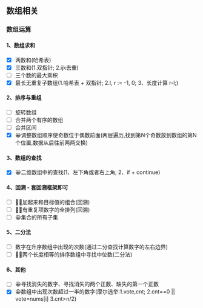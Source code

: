 ## 数组相关

### 数组运算
#### 1、数组求和
- [x] 两数和(哈希表)
- [x] 三数和(1.双指针; 2.ijk去重)
- [ ] 三个数的最大乘积
- [x] 最长无重复子数组(1.哈希表 + 双指针; 2.l, r := -1, 0; 3、长度计算 r-l;)
#### 2、排序与重组
- [ ] 旋转数组
- [ ] 合并两个有序的数组
- [ ] 合并区间
- [x] 😀调整数组顺序使奇数位于偶数前面(两层遍历,找到第N个奇数放到数组的第N个位置,数据从后往前两两交换)
#### 3、数组的查找
- [x] 😀二维数组中的查找(1、左下角或者右上角; 2、if + continue)
#### 4、回溯 - 套回溯框架即可
- [ ] 😵‍💫加起来和目标值的组合(回溯)
- [ ] 😵‍💫有重复项数字的全排列(回溯)
- [ ] 😀集合的所有子集
#### 5、二分法
- [ ] 数字在升序数组中出现的次数(通过二分查找计算数字的左右边界)
- [ ] 😵‍💫两个长度相等的排序数组中寻找中位数(二分法)
#### 6、其他
- [ ] 😀寻找消失的数字、寻找消失的两个正数、缺失的第一个正数
- [x] 😀数组中出现次数超过一半的数字(摩尔选举:1.vote,cnt; 2.cnt==0 || vote=nums[i] 3.cnt>n/2)